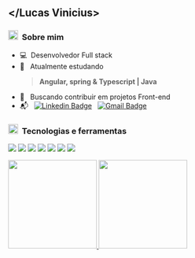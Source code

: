 ## </Lucas Vinicius>

<!-- <p align="right"  position="absolute"><img  width="200px" height="200px" alt="side_sticker" src="https://media.giphy.com/media/TEnXkcsHrP4YedChhA/giphy.gif" /> </p> -->

### <img src="https://media.giphy.com/media/iY8CRBdQXODJSCERIr/giphy.gif" width="20px">&nbsp; Sobre mim  
  - :computer:&nbsp; Desenvolvedor Full stack
  - :book: &nbsp; Atualmente estudando 
      > **Angular, spring & Typescript | Java** 
  - :purple_heart: &nbsp; Buscando contribuir em projetos Front-end
  - :mailbox_with_mail: &nbsp; [![Linkedin Badge](https://img.shields.io/badge/-Linkedin-blue?style=flat-square&logo=Linkedin&logoColor=white&link=https://linkedin.com/in/lucas-santos-4519aa1b0/)](https://www.linkedin.com/in/lucas-santos-4519aa1b0/)  &nbsp; [![Gmail Badge](https://img.shields.io/badge/-Gmail-c14438?style=flat-square&logo=Gmail&logoColor=white&link=mailto:vinicius.santoss.dev@gmail.com)](mailto:vinicius.santoss.dev@gmail.com)


### <img src="https://media.giphy.com/media/iY8CRBdQXODJSCERIr/giphy.gif" width="20px">&nbsp; Tecnologias e ferramentas

 <p>
  <img src="https://img.icons8.com/color/48/000000/javascript.png"/> 
  <img src="https://img.icons8.com/color/48/000000/typescript.png"/> 
  <img src="https://img.icons8.com/plasticine/48/000000/react.png"/>
  <img src="https://img.icons8.com/color/48/000000/angularjs.png"/> 
  <img src="https://img.icons8.com/color/48/000000/sass.png"/>  
  <img src="https://img.icons8.com/color/48/000000/html-5.png"/>
  <img src="https://img.icons8.com/color/48/000000/css3.png"/>
 


<div>
<a href="https://github.com/seu-usuário-aqui">
<img height="180em" src="https://github-readme-stats.vercel.app/api/top-langs/?username=Lucas-Vinicius-Santos&layout=compact&langs_count=7&theme=dracula"/>
<img height="180em" src="https://github-readme-stats.vercel.app/api?username=Lucas-Vinicius-Santos&show_icons=true&theme=dracula&include_all_commits=true&count_private=true"/>
</div>
